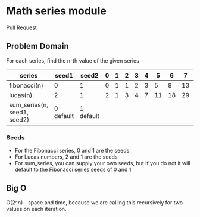 # Math series module

[Pull Request](https://github.com/skrambelled/math-series/pull/1)

## Problem Domain

For each series, find the n-th value of the given series

series | seed1 | seed2 | 0 | 1 | 2 | 3 | 4 | 5 | 6 | 7 | etc
------ | ----- | ----- | - | - | - | - | - | - | - | - | ---
fibonacci(n) | 0 | 1 |0 | 1 | 1 | 2 | 3 | 5 | 8 | 13 | ...
lucas(n) | 2 | 1 | 2 | 1 | 3 | 4 | 7 | 11 | 18 | 29 | ...
sum_series(n, seed1, seed2) | 0 default | 1 default |

### Seeds

* For the Fibonacci series, 0 and 1 are the seeds
* For Lucas numbers, 2 and 1 are the seeds
* For sum_series, you can supply your own seeds, but if you do not it will default to the Fibonacci series seeds of 0 and 1

## Big O

O(2^n) - space and time, because we are calling this recursively for two values on each iteration.

